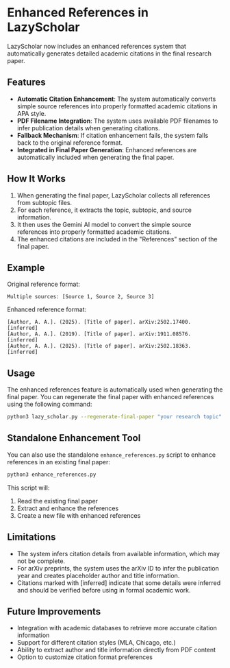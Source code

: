 # Enhanced References in LazyScholar

LazyScholar now includes an enhanced references system that automatically generates detailed academic citations in the final research paper.

## Features

- **Automatic Citation Enhancement**: The system automatically converts simple source references into properly formatted academic citations in APA style.
- **PDF Filename Integration**: The system uses available PDF filenames to infer publication details when generating citations.
- **Fallback Mechanism**: If citation enhancement fails, the system falls back to the original reference format.
- **Integrated in Final Paper Generation**: Enhanced references are automatically included when generating the final paper.

## How It Works

1. When generating the final paper, LazyScholar collects all references from subtopic files.
2. For each reference, it extracts the topic, subtopic, and source information.
3. It then uses the Gemini AI model to convert the simple source references into properly formatted academic citations.
4. The enhanced citations are included in the "References" section of the final paper.

## Example

Original reference format:
```
Multiple sources: [Source 1, Source 2, Source 3]
```

Enhanced reference format:
```
[Author, A. A.]. (2025). [Title of paper]. arXiv:2502.17400. [inferred]
[Author, A. A.]. (2019). [Title of paper]. arXiv:1911.08576. [inferred]
[Author, A. A.]. (2025). [Title of paper]. arXiv:2502.18363. [inferred]
```

## Usage

The enhanced references feature is automatically used when generating the final paper. You can regenerate the final paper with enhanced references using the following command:

```bash
python3 lazy_scholar.py --regenerate-final-paper "your research topic"
```

## Standalone Enhancement Tool

You can also use the standalone `enhance_references.py` script to enhance references in an existing final paper:

```bash
python3 enhance_references.py
```

This script will:
1. Read the existing final paper
2. Extract and enhance the references
3. Create a new file with enhanced references

## Limitations

- The system infers citation details from available information, which may not be complete.
- For arXiv preprints, the system uses the arXiv ID to infer the publication year and creates placeholder author and title information.
- Citations marked with [inferred] indicate that some details were inferred and should be verified before using in formal academic work.

## Future Improvements

- Integration with academic databases to retrieve more accurate citation information
- Support for different citation styles (MLA, Chicago, etc.)
- Ability to extract author and title information directly from PDF content
- Option to customize citation format preferences 